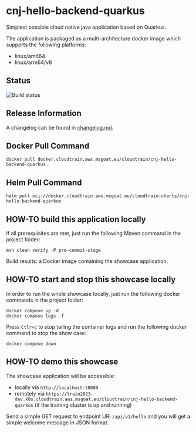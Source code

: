# cnj-hello-backend-quarkus

Simplest possible cloud native java application based on Quarkus.

The application is packaged as a multi-architecture docker image which supports the following platforms:
* linux/amd64
* linux/arm64/v8

## Status

![Build status](https://codebuild.eu-west-1.amazonaws.com/badges?uuid=eyJlbmNyeXB0ZWREYXRhIjoiQUozNVd6bDdCd1RBQWVubE53OHJUazJyZDkyQmNPdGdRQzcyRGxMUzg4KzhlYjRwUkJaMXF1Y1hMSnl5UzRCdFBYVlh3T0ROY1MzSVgrcjF3OEZwYnY0PSIsIml2UGFyYW1ldGVyU3BlYyI6ImhRc0g3blJMdlpzM3kzMmgiLCJtYXRlcmlhbFNldFNlcmlhbCI6MX0%3D&branch=main)

## Release Information

A changelog can be found in [changelog.md](changelog.md).

## Docker Pull Command

`docker pull docker.cloudtrain.aws.msgoat.eu/cloudtrain/cnj-hello-backend-quarkus`

## Helm Pull Command

`helm pull oci://docker.cloudtrain.aws.msgoat.eu/cloudtrain-charts/cnj-hello-backend-quarkus`

## HOW-TO build this application locally

If all prerequisites are met, just run the following Maven command in the project folder:

```shell 
mvn clean verify -P pre-commit-stage
```

Build results: a Docker image containing the showcase application.

## HOW-TO start and stop this showcase locally

In order to run the whole showcase locally, just run the following docker commands in the project folder:

```shell 
docker compose up -d
docker compose logs -f 
```

Press `Ctlr+c` to stop tailing the container logs and run the following docker command to stop the show case:

```shell 
docker compose down
```

## HOW-TO demo this showcase

The showcase application will be accessible:
* locally via `http://localhost:38080`
* remotely via `https://train2023-dev.k8s.cloudtrain.aws.msgoat.eu/cloudtrain/cnj-hello-backend-quarkus` (if the training cluster is up and running)

Send a simple GET request to endpoint URI `/api/v1/hello` and you will get a simple welcome message in JSON format.